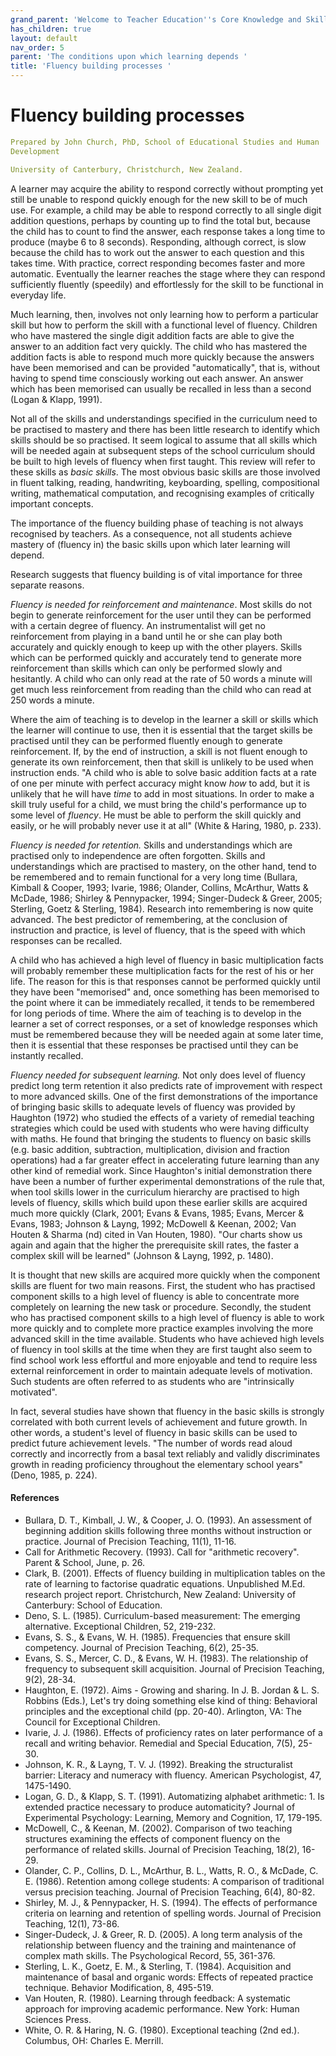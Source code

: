 ```yaml
---
grand_parent: 'Welcome to Teacher Education''s Core Knowledge and Skills.'
has_children: true
layout: default
nav_order: 5
parent: 'The conditions upon which learning depends '
title: 'Fluency building processes '
---
```

# Fluency building processes


```yaml
Prepared by John Church, PhD, School of Educational Studies and Human
Development

University of Canterbury, Christchurch, New Zealand.
```


A learner may acquire the ability to respond correctly without prompting
yet still be unable to respond quickly enough for the new skill to be of
much use. For example, a child may be able to respond correctly to all
single digit addition questions, perhaps by counting up to find the
total but, because the child has to count to find the answer, each
response takes a long time to produce (maybe 6 to 8 seconds).
Responding, although correct, is slow because the child has to work out
the answer to each question and this takes time. With practice, correct
responding becomes faster and more automatic. Eventually the learner
reaches the stage where they can respond sufficiently fluently
(speedily) and effortlessly for the skill to be functional in everyday
life.

Much learning, then, involves not only learning how to perform a
particular skill but how to perform the skill with a functional level of
fluency. Children who have mastered the single digit addition facts are
able to give the answer to an addition fact very quickly. The child who
has mastered the addition facts is able to respond much more quickly
because the answers have been memorised and can be provided
"automatically", that is, without having to spend time consciously
working out each answer. An answer which has been memorised can usually
be recalled in less than a second (Logan & Klapp, 1991).

Not all of the skills and understandings specified in the curriculum
need to be practised to mastery and there has been little research to
identify which skills should be so practised. It seem logical to assume
that all skills which will be needed again at subsequent steps of the
school curriculum should be built to high levels of fluency when first
taught. This review will refer to these skills as *basic skills*. The
most obvious basic skills are those involved in fluent talking, reading,
handwriting, keyboarding, spelling, compositional writing, mathematical
computation, and recognising examples of critically important concepts.

The importance of the fluency building phase of teaching is not always
recognised by teachers. As a consequence, not all students achieve
mastery of (fluency in) the basic skills upon which later learning will
depend.

Research suggests that fluency building is of vital importance for three
separate reasons.

*Fluency is needed for reinforcement and maintenance*. Most skills do
not begin to generate reinforcement for the user until they can be
performed with a certain degree of fluency. An instrumentalist will get
no reinforcement from playing in a band until he or she can play both
accurately and quickly enough to keep up with the other players. Skills
which can be performed quickly and accurately tend to generate more
reinforcement than skills which can only be performed slowly and
hesitantly. A child who can only read at the rate of 50 words a minute
will get much less reinforcement from reading than the child who can
read at 250 words a minute.

Where the aim of teaching is to develop in the learner a skill or skills
which the learner will continue to use, then it is essential that the
target skills be practised until they can be performed fluently enough
to generate reinforcement. If, by the end of instruction, a skill is not
fluent enough to generate its own reinforcement, then that skill is
unlikely to be used when instruction ends. "A child who is able to solve
basic addition facts at a rate of one per minute with perfect accuracy
might know *how* to add, but it is unlikely that he will have *time* to
add in most situations. In order to make a skill truly useful for a
child, we must bring the child's performance up to some level of
*fluency*. He must be able to perform the skill quickly and easily, or
he will probably never use it at all" (White & Haring, 1980, p. 233).

*Fluency is needed for retention.* Skills and understandings which are
practised only to independence are often forgotten. Skills and
understandings which are practised to mastery, on the other hand, tend
to be remembered and to remain functional for a very long time (Bullara,
Kimball & Cooper, 1993; Ivarie, 1986; Olander, Collins, McArthur, Watts
& McDade, 1986; Shirley & Pennypacker, 1994; Singer-Dudeck & Greer,
2005; Sterling, Goetz & Sterling, 1984). Research into remembering is
now quite advanced. The best predictor of remembering, at the conclusion
of instruction and practice, is level of fluency, that is the speed with
which responses can be recalled.

A child who has achieved a high level of fluency in basic multiplication
facts will probably remember these multiplication facts for the rest of
his or her life. The reason for this is that responses cannot be
performed quickly until they have been "memorised" and, once something
has been memorised to the point where it can be immediately recalled, it
tends to be remembered for long periods of time. Where the aim of
teaching is to develop in the learner a set of correct responses, or a
set of knowledge responses which must be remembered because they will be
needed again at some later time, then it is essential that these
responses be practised until they can be instantly recalled.

*Fluency needed for subsequent learning.* Not only does level of fluency
predict long term retention it also predicts rate of improvement with
respect to more advanced skills. One of the first demonstrations of the
importance of bringing basic skills to adequate levels of fluency was
provided by Haughton (1972) who studied the effects of a variety of
remedial teaching strategies which could be used with students who were
having difficulty with maths. He found that bringing the students to
fluency on basic skills (e.g. basic addition, subtraction,
multiplication, division and fraction operations) had a far greater
effect in accelerating future learning than any other kind of remedial
work. Since Haughton's initial demonstration there have been a number of
further experimental demonstrations of the rule that, when tool skills
lower in the curriculum hierarchy are practised to high levels of
fluency, skills which build upon these earlier skills are acquired much
more quickly (Clark, 2001; Evans & Evans, 1985; Evans, Mercer & Evans,
1983; Johnson & Layng, 1992; McDowell & Keenan, 2002; Van Houten &
Sharma (nd) cited in Van Houten, 1980). "Our charts show us again and
again that the higher the prerequisite skill rates, the faster a complex
skill will be learned" (Johnson & Layng, 1992, p. 1480).

It is thought that new skills are acquired more quickly when the
component skills are fluent for two main reasons. First, the student who
has practised component skills to a high level of fluency is able to
concentrate more completely on learning the new task or procedure.
Secondly, the student who has practised component skills to a high level
of fluency is able to work more quickly and to complete more practice
examples involving the more advanced skill in the time available.
Students who have achieved high levels of fluency in tool skills at the
time when they are first taught also seem to find school work less
effortful and more enjoyable and tend to require less external
reinforcement in order to maintain adequate levels of motivation. Such
students are often referred to as students who are "intrinsically
motivated".

In fact, several studies have shown that fluency in the basic skills is
strongly correlated with both current levels of achievement and future
growth. In other words, a student\'s level of fluency in basic skills
can be used to predict future achievement levels. "The number of words
read aloud correctly and incorrectly from a basal text reliably and
validly discriminates growth in reading proficiency throughout the
elementary school years" (Deno, 1985, p. 224).


#### References

-   Bullara, D. T., Kimball, J. W., & Cooper, J. O. (1993). An
    assessment of beginning addition skills following three months
    without instruction or practice. Journal of Precision Teaching,
    11(1), 11-16.
-   Call for Arithmetic Recovery. (1993). Call for \"arithmetic
    recovery\". Parent & School, June, p. 26.
-   Clark, B. (2001). Effects of fluency building in multiplication
    tables on the rate of learning to factorise quadratic equations.
    Unpublished M.Ed. research project report. Christchurch, New
    Zealand: University of Canterbury: School of Education.
-   Deno, S. L. (1985). Curriculum-based measurement: The emerging
    alternative. Exceptional Children, 52, 219-232.
-   Evans, S. S., & Evans, W. H. (1985). Frequencies that ensure skill
    competency. Journal of Precision Teaching, 6(2), 25-35.
-   Evans, S. S., Mercer, C. D., & Evans, W. H. (1983). The relationship
    of frequency to subsequent skill acquisition. Journal of Precision
    Teaching, 9(2), 28-34.
-   Haughton, E. (1972). Aims - Growing and sharing. In J. B. Jordan
    & L. S. Robbins (Eds.), Let's try doing something else kind of
    thing: Behavioral principles and the exceptional child (pp. 20-40).
    Arlington, VA: The Council for Exceptional Children.
-   Ivarie, J. J. (1986). Effects of proficiency rates on later
    performance of a recall and writing behavior. Remedial and Special
    Education, 7(5), 25-30.
-   Johnson, K. R., & Layng, T. V. J. (1992). Breaking the structuralist
    barrier: Literacy and numeracy with fluency. American Psychologist,
    47, 1475-1490.
-   Logan, G. D., & Klapp, S. T. (1991). Automatizing alphabet
    arithmetic: 1. Is extended practice necessary to produce
    automaticity? Journal of Experimental Psychology: Learning, Memory
    and Cognition, 17, 179-195.
-   McDowell, C., & Keenan, M. (2002). Comparison of two teaching
    structures examining the effects of component fluency on the
    performance of related skills. Journal of Precision Teaching, 18(2),
    16-29.
-   Olander, C. P., Collins, D. L., McArthur, B. L., Watts, R. O., &
    McDade, C. E. (1986). Retention among college students: A comparison
    of traditional versus precision teaching. Journal of Precision
    Teaching, 6(4), 80-82.
-   Shirley, M. J., & Pennypacker, H. S. (1994). The effects of
    performance criteria on learning and retention of spelling words.
    Journal of Precision Teaching, 12(1), 73-86.
-   Singer-Dudeck, J. & Greer, R. D. (2005). A long term analysis of the
    relationship between fluency and the training and maintenance of
    complex math skills. The Psychological Record, 55, 361-376.
-   Sterling, L. K., Goetz, E. M., & Sterling, T. (1984). Acquisition
    and maintenance of basal and organic words: Effects of repeated
    practice technique. Behavior Modification, 8, 495-519.
-   Van Houten, R. (1980). Learning through feedback: A systematic
    approach for improving academic performance. New York: Human
    Sciences Press.
-   White, O. R. & Haring, N. G. (1980). Exceptional teaching (2nd ed.).
    Columbus, OH: Charles E. Merrill.
